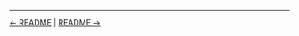 

<!-- FooterStart -->
---
[← README](../03_04_parameters_envrionment_variables/README.md) | [README →](../03_06_choice_parameters/README.md)
<!-- FooterEnd -->
